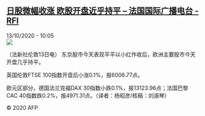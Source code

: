 <!--1602582888000-->
[日股微幅收涨 欧股开盘近乎持平 – 法国国际广播电台 - RFI](http://www.rfi.fr//cn/contenu/20201013-%E6%97%A5%E8%82%A1%E5%BE%AE%E5%B9%85%E6%94%B6%E6%B6%A8-%E6%AC%A7%E8%82%A1%E5%BC%80%E7%9B%98%E8%BF%91%E4%B9%8E%E6%8C%81%E5%B9%B3)
------

<div>13/10/2020 - 10:05</div><img src="https://s.rfi.fr/media/display/ecfc6208-0d2f-11eb-acd1-005056a964fe/w:310/p:16x9/eco0004b.201013160504.jpg"><div class="t-content__body u-clearfix"><p>（法新社伦敦13日电）    东京股市今天表现平平以小红作收后，欧洲主要股市今天开盘几乎持平。</p><p>    英国伦敦FTSE 100指数开盘后小涨0.1%，报6006.77点。</p><p>    欧元区部分，德国法兰克福DAX 30指数小跌0.1%，报13123.96点；法国巴黎CAC 40指数跌0.2%，报4971.31点。（译者：杨昭彦/核稿：刘淑琴）</p><p class="t-copyright">© 2020 AFP</p>        </div>

